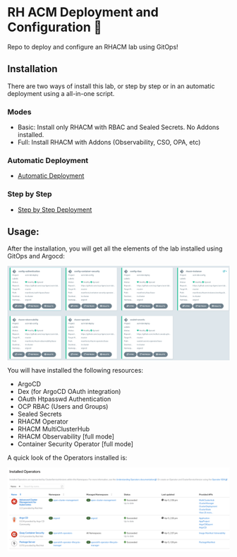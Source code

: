 # RH ACM Deployment and Configuration 🧙

Repo to deploy and configure an RHACM lab using GitOps!

## Installation

There are two ways of install this lab, or step by step or in an automatic deployment using a all-in-one script.

### Modes

* Basic: Install only RHACM with RBAC and Sealed Secrets. No Addons installed.
* Full: Install RHACM with Addons (Observability, CSO, OPA, etc)

### Automatic Deployment

* [Automatic Deployment](./assets/automaticdeploy.md)

### Step by Step

* [Step by Step Deployment](./assets/stepbystep.md)

## Usage:

After the installation, you will get all the elements of the lab installed using GitOps and Argocd:

<img align="center" width="550" src="assets/acm-deploy-overview.png">

You will have installed the following resources:

* ArgoCD
* Dex (for ArgoCD OAuth integration)
* OAuth Htpasswd Authentication
* OCP RBAC (Users and Groups)
* Sealed Secrets
* RHACM Operator
* RHACM MultiClusterHub
* RHACM Observability [full mode]
* Container Security Operator [full mode]

A quick look of the Operators installed is:

<img align="center" width="550" src="assets/acm-deploy-operators.png">
